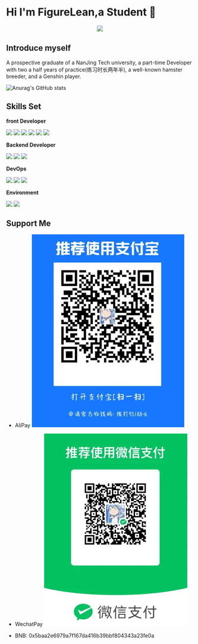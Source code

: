 # Hi I'm FigureLean,a Student  👋

<p align="center">
<img src="https://capsule-render.vercel.app/api?type=waving&color=timeGradient&height=300&&section=header&text=WELCOME&fontSize=90&fontAlign=50&fontAlignY=30&desc=I AM FIGURE&descAlign=50&descSize=30&descAlignY=60&animation=twinkling" />
</p>

## Introduce myself

A prospective graduate of a NanJing Tech university, a part-time Developer with two a half years of practice(练习时长两年半),
a well-known hamster breeder, and a Genshin player.


![Anurag's GitHub stats](https://github-readme-stats.vercel.app/api?username=FigureLean)

## Skills Set
**front Developer**
<div>
<img src="https://img.shields.io/badge/-HTML5-E34F26?style=flat-square&logo=html5&logoColor=white" /> 
<img src="https://img.shields.io/badge/-CSS3-1572B6?style=flat-square&logo=css3" /> 
<img src="https://img.shields.io/badge/-JavaScript-oringe?style=flat-square&logo=javascript" />
<img src="https://img.shields.io/badge/-Vue-green?style=flat-square&logo=Vue.js" />
<img src="https://img.shields.io/badge/-Dart-blue?style=flat-square&logo=Dart"/>
<img src="https://img.shields.io/badge/-Flutter-blue?style=flat-square&logo=Flutter" />
</div>


**Backend Developer**

<img src="https://img.shields.io/badge/-SpringBoot-darkgreen?style=flat-square&logo=SpringBoot"/>
<img src="https://img.shields.io/badge/-Redis-red?style=flat-square&logo=Redis"/>
<img src="https://img.shields.io/badge/-MySQL-yellow?style=flat-square&logo=MySQL"/>

**DevOps**

<img src="https://img.shields.io/badge/-Git-orange?style=flat-square&logo=Git"/>
<img src="https://img.shields.io/badge/-Docker-lightblue?style=flat-square&logo=Docker"/>
<img src="https://img.shields.io/badge/-Ubuntu-orange?style=flat-square&logo=Ubuntu"/>


**Environment**

<img src="https://img.shields.io/badge/-windows11-blue?style=flat-square&logo=windows11"/>
<img src="https://img.shields.io/badge/-Visual Studio Code-blue?style=flat-square&logo=Visual Studio Code"/>

## Support Me

- AliPay
  ![支付宝支付](image.png)

- WechatPay
  ![微信支付](image-1.png)

- BNB: 0x5baa2e6979a7f167da416b39bbf804343a23fe0a  